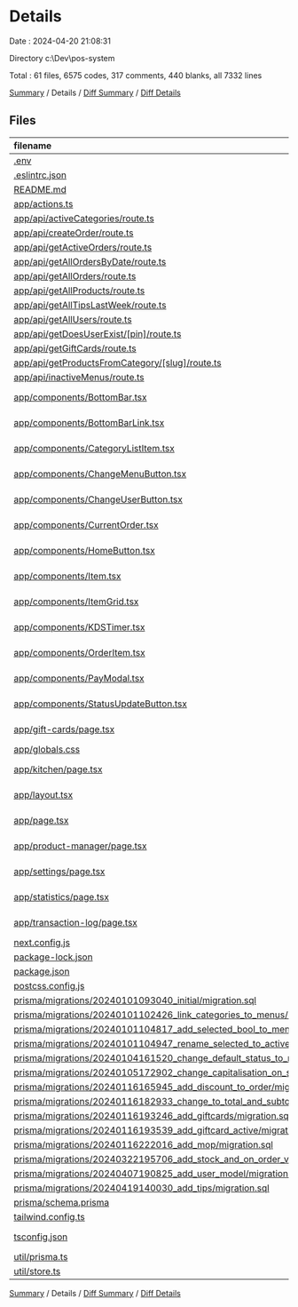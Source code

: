 # Details

Date : 2024-04-20 21:08:31

Directory c:\\Dev\\pos-system

Total : 61 files,  6575 codes, 317 comments, 440 blanks, all 7332 lines

[Summary](results.md) / Details / [Diff Summary](diff.md) / [Diff Details](diff-details.md)

## Files
| filename | language | code | comment | blank | total |
| :--- | :--- | ---: | ---: | ---: | ---: |
| [.env](/.env) | Properties | 1 | 4 | 2 | 7 |
| [.eslintrc.json](/.eslintrc.json) | JSON | 3 | 0 | 1 | 4 |
| [README.md](/README.md) | Markdown | 21 | 0 | 14 | 35 |
| [app/actions.ts](/app/actions.ts) | TypeScript | 115 | 14 | 20 | 149 |
| [app/api/activeCategories/route.ts](/app/api/activeCategories/route.ts) | TypeScript | 27 | 13 | 15 | 55 |
| [app/api/createOrder/route.ts](/app/api/createOrder/route.ts) | TypeScript | 21 | 7 | 9 | 37 |
| [app/api/getActiveOrders/route.ts](/app/api/getActiveOrders/route.ts) | TypeScript | 20 | 6 | 13 | 39 |
| [app/api/getAllOrdersByDate/route.ts](/app/api/getAllOrdersByDate/route.ts) | TypeScript | 18 | 3 | 13 | 34 |
| [app/api/getAllOrders/route.ts](/app/api/getAllOrders/route.ts) | TypeScript | 18 | 3 | 13 | 34 |
| [app/api/getAllProducts/route.ts](/app/api/getAllProducts/route.ts) | TypeScript | 18 | 3 | 9 | 30 |
| [app/api/getAllTipsLastWeek/route.ts](/app/api/getAllTipsLastWeek/route.ts) | TypeScript | 36 | 3 | 14 | 53 |
| [app/api/getAllUsers/route.ts](/app/api/getAllUsers/route.ts) | TypeScript | 18 | 3 | 9 | 30 |
| [app/api/getDoesUserExist/[pin]/route.ts](/app/api/getDoesUserExist/%5Bpin%5D/route.ts) | TypeScript | 19 | 4 | 8 | 31 |
| [app/api/getGiftCards/route.ts](/app/api/getGiftCards/route.ts) | TypeScript | 18 | 3 | 9 | 30 |
| [app/api/getProductsFromCategory/[slug]/route.ts](/app/api/getProductsFromCategory/%5Bslug%5D/route.ts) | TypeScript | 18 | 4 | 7 | 29 |
| [app/api/inactiveMenus/route.ts](/app/api/inactiveMenus/route.ts) | TypeScript | 25 | 6 | 9 | 40 |
| [app/components/BottomBar.tsx](/app/components/BottomBar.tsx) | TypeScript JSX | 18 | 11 | 3 | 32 |
| [app/components/BottomBarLink.tsx](/app/components/BottomBarLink.tsx) | TypeScript JSX | 12 | 4 | 4 | 20 |
| [app/components/CategoryListItem.tsx](/app/components/CategoryListItem.tsx) | TypeScript JSX | 28 | 5 | 8 | 41 |
| [app/components/ChangeMenuButton.tsx](/app/components/ChangeMenuButton.tsx) | TypeScript JSX | 32 | 7 | 10 | 49 |
| [app/components/ChangeUserButton.tsx](/app/components/ChangeUserButton.tsx) | TypeScript JSX | 33 | 0 | 8 | 41 |
| [app/components/CurrentOrder.tsx](/app/components/CurrentOrder.tsx) | TypeScript JSX | 102 | 9 | 24 | 135 |
| [app/components/HomeButton.tsx](/app/components/HomeButton.tsx) | TypeScript JSX | 16 | 0 | 2 | 18 |
| [app/components/Item.tsx](/app/components/Item.tsx) | TypeScript JSX | 33 | 6 | 8 | 47 |
| [app/components/ItemGrid.tsx](/app/components/ItemGrid.tsx) | TypeScript JSX | 20 | 10 | 9 | 39 |
| [app/components/KDSTimer.tsx](/app/components/KDSTimer.tsx) | TypeScript JSX | 29 | 19 | 9 | 57 |
| [app/components/OrderItem.tsx](/app/components/OrderItem.tsx) | TypeScript JSX | 24 | 6 | 4 | 34 |
| [app/components/PayModal.tsx](/app/components/PayModal.tsx) | TypeScript JSX | 140 | 0 | 19 | 159 |
| [app/components/StatusUpdateButton.tsx](/app/components/StatusUpdateButton.tsx) | TypeScript JSX | 13 | 5 | 5 | 23 |
| [app/gift-cards/page.tsx](/app/gift-cards/page.tsx) | TypeScript JSX | 70 | 1 | 17 | 88 |
| [app/globals.css](/app/globals.css) | CSS | 14 | 0 | 4 | 18 |
| [app/kitchen/page.tsx](/app/kitchen/page.tsx) | TypeScript JSX | 61 | 31 | 15 | 107 |
| [app/layout.tsx](/app/layout.tsx) | TypeScript JSX | 19 | 0 | 4 | 23 |
| [app/page.tsx](/app/page.tsx) | TypeScript JSX | 25 | 1 | 5 | 31 |
| [app/product-manager/page.tsx](/app/product-manager/page.tsx) | TypeScript JSX | 95 | 2 | 16 | 113 |
| [app/settings/page.tsx](/app/settings/page.tsx) | TypeScript JSX | 18 | 9 | 4 | 31 |
| [app/statistics/page.tsx](/app/statistics/page.tsx) | TypeScript JSX | 127 | 11 | 25 | 163 |
| [app/transaction-log/page.tsx](/app/transaction-log/page.tsx) | TypeScript JSX | 54 | 16 | 12 | 82 |
| [next.config.js](/next.config.js) | JavaScript | 2 | 1 | 2 | 5 |
| [package-lock.json](/package-lock.json) | JSON | 4,873 | 0 | 1 | 4,874 |
| [package.json](/package.json) | JSON | 35 | 0 | 1 | 36 |
| [postcss.config.js](/postcss.config.js) | JavaScript | 6 | 0 | 1 | 7 |
| [prisma/migrations/20240101093040_initial/migration.sql](/prisma/migrations/20240101093040_initial/migration.sql) | SQL | 34 | 6 | 10 | 50 |
| [prisma/migrations/20240101102426_link_categories_to_menus/migration.sql](/prisma/migrations/20240101102426_link_categories_to_menus/migration.sql) | SQL | 4 | 12 | 4 | 20 |
| [prisma/migrations/20240101104817_add_selected_bool_to_menu/migration.sql](/prisma/migrations/20240101104817_add_selected_bool_to_menu/migration.sql) | SQL | 1 | 1 | 1 | 3 |
| [prisma/migrations/20240101104947_rename_selected_to_active/migration.sql](/prisma/migrations/20240101104947_rename_selected_to_active/migration.sql) | SQL | 2 | 7 | 1 | 10 |
| [prisma/migrations/20240104161520_change_default_status_to_new/migration.sql](/prisma/migrations/20240104161520_change_default_status_to_new/migration.sql) | SQL | 1 | 1 | 1 | 3 |
| [prisma/migrations/20240105172902_change_capitalisation_on_statuses/migration.sql](/prisma/migrations/20240105172902_change_capitalisation_on_statuses/migration.sql) | SQL | 1 | 1 | 1 | 3 |
| [prisma/migrations/20240116165945_add_discount_to_order/migration.sql](/prisma/migrations/20240116165945_add_discount_to_order/migration.sql) | SQL | 1 | 1 | 1 | 3 |
| [prisma/migrations/20240116182933_change_to_total_and_subtotal/migration.sql](/prisma/migrations/20240116182933_change_to_total_and_subtotal/migration.sql) | SQL | 3 | 9 | 1 | 13 |
| [prisma/migrations/20240116193246_add_giftcards/migration.sql](/prisma/migrations/20240116193246_add_giftcards/migration.sql) | SQL | 9 | 1 | 2 | 12 |
| [prisma/migrations/20240116193539_add_giftcard_active/migration.sql](/prisma/migrations/20240116193539_add_giftcard_active/migration.sql) | SQL | 1 | 1 | 1 | 3 |
| [prisma/migrations/20240116222016_add_mop/migration.sql](/prisma/migrations/20240116222016_add_mop/migration.sql) | SQL | 1 | 7 | 1 | 9 |
| [prisma/migrations/20240322195706_add_stock_and_on_order_values/migration.sql](/prisma/migrations/20240322195706_add_stock_and_on_order_values/migration.sql) | SQL | 2 | 1 | 1 | 4 |
| [prisma/migrations/20240407190825_add_user_model/migration.sql](/prisma/migrations/20240407190825_add_user_model/migration.sql) | SQL | 11 | 10 | 5 | 26 |
| [prisma/migrations/20240419140030_add_tips/migration.sql](/prisma/migrations/20240419140030_add_tips/migration.sql) | SQL | 10 | 3 | 4 | 17 |
| [prisma/schema.prisma](/prisma/schema.prisma) | Prisma | 77 | 3 | 9 | 89 |
| [tailwind.config.ts](/tailwind.config.ts) | TypeScript | 22 | 0 | 2 | 24 |
| [tsconfig.json](/tsconfig.json) | JSON with Comments | 27 | 0 | 1 | 28 |
| [util/prisma.ts](/util/prisma.ts) | TypeScript | 11 | 7 | 7 | 25 |
| [util/store.ts](/util/store.ts) | TypeScript | 62 | 16 | 2 | 80 |

[Summary](results.md) / Details / [Diff Summary](diff.md) / [Diff Details](diff-details.md)